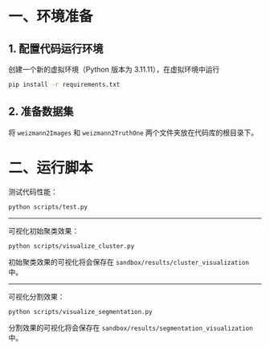 # 一、环境准备

## 1. 配置代码运行环境

创建一个新的虚拟环境（Python 版本为 3.11.11），在虚拟环境中运行

```bash
pip install -r requirements.txt
```

## 2. 准备数据集

将 `weizmann2Images` 和 `weizmann2TruthOne` 两个文件夹放在代码库的根目录下。

# 二、运行脚本

测试代码性能：

```bash
python scripts/test.py
```

---

可视化初始聚类效果：

```bash
python scripts/visualize_cluster.py
```

初始聚类效果的可视化将会保存在 `sandbox/results/cluster_visualization` 中。

---

可视化分割效果：

```
python scripts/visualize_segmentation.py
```

分割效果的可视化将会保存在 `sandbox/results/segmentation_visualization` 中。
